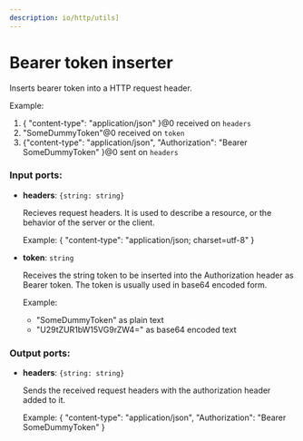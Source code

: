 ```yaml
---
description: io/http/utils]
---
```


# Bearer token inserter

Inserts bearer token into a HTTP request header.

Example:
1. { "content-type": "application/json" }@0 received on  `headers`
2. "SomeDummyToken"@0 received on `token`
3. {"content-type": "application/json", "Authorization": "Bearer SomeDummyToken" }@0 sent on `headers`

### Input ports:

* __headers__: `{string: string}`

    Recieves request headers. It is  used to describe a resource, or the behavior of the server or the client.
    
    Example:
    {
      "content-type": "application/json; charset=utf-8"
    }


* __token__: `string`

    Receives the string token to be inserted into the Authorization header as Bearer token.
    The token is usually used in base64 encoded form.
    
    Example: 
    - "SomeDummyToken" as plain text 
    - "U29tZUR1bW15VG9rZW4=" as base64 encoded text

### Output ports:

* __headers__: `{string: string}`

    Sends the received request headers with the authorization header added to it.
    
    Example:
    {
      "content-type": "application/json", 
      "Authorization": "Bearer SomeDummyToken" 
    }

